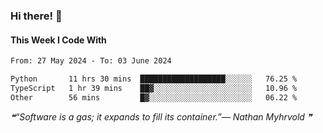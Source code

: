 ### Hi there! 👋

#### This Week I Code With
<!--START_SECTION:waka-->

```txt
From: 27 May 2024 - To: 03 June 2024

Python       11 hrs 30 mins  ███████████████████░░░░░░   76.25 %
TypeScript   1 hr 39 mins    ██▓░░░░░░░░░░░░░░░░░░░░░░   10.96 %
Other        56 mins         █▓░░░░░░░░░░░░░░░░░░░░░░░   06.22 %
```

<!--END_SECTION:waka-->

<!--STARTS_HERE_QUOTE_README-->
<i>❝“Software is a gas; it expands to fill its container.”— Nathan Myhrvold  ❞</i>
<!--ENDS_HERE_QUOTE_README-->
